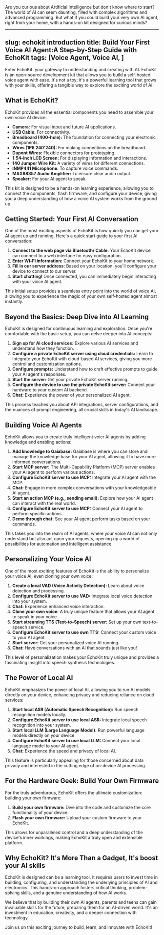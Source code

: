 



Are you curious about Artificial Intelligence but don't know where to start? The world of AI can seem daunting, filled with complex algorithms and advanced programming. But what if you could build your very own AI agent, right from your home, with a hands-on kit designed for curious minds?

---
slug: echokit introduction
title: Build Your First Voice AI Agent:A Step-by-Step Guide with EchoKit
tags: [Voice Agent, Voice AI, ]
---

Enter EchoKit: your gateway to understanding and creating with AI. EchoKit is an open-source development kit that allows you to build a self-hosted voice agent with ease. It's not a toy; it's a powerful learning tool that grows with your skills, offering a tangible way to explore the exciting world of AI.


## What is EchoKit?

EchoKit provides all the essential components you need to assemble your own voice AI device:


*   **Camera:** For visual input and future AI applications.
*   **USB Cable:** For connectivity.
*   **Breadboard (400-hole):** The foundation for connecting your electronic components.
*   **Wires (1P8 240'240):** For making connections on the breadboard.
*   **Dupont Wires:** Flexible connectors for prototyping.
*   **1.54-inch LCD Screen:** For displaying information and interactions.
*   **140 Jumper Wire Kit:** A variety of wires for different connections.
*   **INMP441 Microphone:** To capture voice commands.
*   **MAX98357 Audio Amplifier:** To ensure clear audio output.
*   **Speaker:** For your AI agent to speak.

This kit is designed to be a hands-on learning experience, allowing you to connect the components, flash firmware, and configure your device, giving you a deep understanding of how a voice AI system works from the ground up.


## Getting Started: Your First AI Conversation

One of the most exciting aspects of EchoKit is how quickly you can get your AI agent up and running. Here's a quick start guide to your first AI conversation:


1.  **Connect to the web page via Bluetooth/ Cable:** Your EchoKit device can connect to a web interface for easy configuration.
2.  **Enter Wi-Fi information:** Connect your EchoKit to your home network.
3.  **Fill in our server address:** Based on your location, you'll configure your device to connect to our server.
4.  **Start chatting!** Once connected, you can immediately begin interacting with your voice AI agent.

This initial setup provides a seamless entry point into the world of voice AI, allowing you to experience the magic of your own self-hosted agent almost instantly.


## Beyond the Basics: Deep Dive into AI Learning

EchoKit is designed for continuous learning and exploration. Once you're comfortable with the basic setup, you can delve deeper into AI concepts:


1.  **Sign up for AI cloud services:** Explore various AI services and understand how they function.
2.  **Configure a private EchoKit server using cloud credentials:** Learn to integrate your EchoKit with cloud-based AI services, giving you more control and customization options.
3.  **Configure prompts:** Understand how to craft effective prompts to guide your AI agent's responses.
4.  **Start the server:** Get your private EchoKit server running.
5.  **Configure the device to use the private EchoKit server:** Connect your hardware to your custom AI backend.
6.  **Chat:** Experience the power of your personalized AI agent.

This process teaches you about API integrations, server configurations, and the nuances of prompt engineering, all crucial skills in today's AI landscape.


## Building Voice AI Agents

EchoKit allows you to create truly intelligent voicr AI agents by adding knowledge and enabling actions:


1.  **Add knowledge to Gaiabase:** Gaiabase is where you can store and manage the knowledge base for your AI agent, allowing it to have more informed conversations.
2.  **Start MCP server:** The Multi-Capability Platform (MCP) server enables your AI agent to perform various actions.
3.  **Configure EchoKit server to use MCP:** Integrate your AI agent with the MCP.
4.  **Chat:** Engage in more complex conversations with your knowledgeable AI agent.
5.  **Start an action MCP (e.g., sending email):** Explore how your AI agent can interact with the real world.
6.  **Configure EchoKit server to use MCP:** Connect your AI agent to perform specific actions.
7.  **Demo through chat:** See your AI agent perform tasks based on your commands.

This takes you into the realm of AI agents, where your voice AI can not only understand but also act upon your requests, opening up a world of possibilities for automation and intelligent assistance.


## Personalizing Your Voice AI

One of the most exciting features of EchoKit is the ability to personalize your voice AI, even cloning your own voice:


1.  **Create a local VAD (Voice Activity Detection):** Learn about voice detection and processing.
2.  **Configure EchoKit server to use VAD:** Integrate local voice detection into your system.
3.  **Chat:** Experience enhanced voice interaction.
4.  **Clone your own voice:** A truly unique feature that allows your AI agent to speak in your voice.
5.  **Start streaming TTS (Text-to-Speech) server:** Set up your own text-to-speech service.
6.  **Configure EchoKit server to use own TTS:** Connect your custom voice to your AI agent.
7.  **Start server:** Get your personalized voice AI running.
8.  **Chat:** Have conversations with an AI that sounds just like you!

This level of personalization makes your EchoKit truly unique and provides a fascinating insight into speech synthesis technologies.


## The Power of Local AI

EchoKit emphasizes the power of local AI, allowing you to run AI models directly on your device, enhancing privacy and reducing reliance on cloud services:


1.  **Start local ASR (Automatic Speech Recognition):** Run speech recognition models locally.
2.  **Configure EchoKit server to use local ASR:** Integrate local speech recognition into your system.
3.  **Start local LLM (Large Language Model):** Run powerful language models directly on your device.
4.  **Configure EchoKit server to use local LLM:** Connect your local language model to your AI agent.
5.  **Chat:** Experience the speed and privacy of local AI.

This feature is particularly appealing for those concerned about data privacy and interested in the cutting edge of on-device AI processing.


## For the Hardware Geek: Build Your Own Firmware

For the truly adventurous, EchoKit offers the ultimate customization: building your own firmware:


1.  **Build your own firmware:** Dive into the code and customize the core functionality of your device.
2.  **Flash your own firmware:** Upload your custom firmware to your EchoKit.

This allows for unparalleled control and a deep understanding of the device's inner workings, making EchoKit a truly open and extensible platform.


## Why EchoKit? It's More Than a Gadget, It's boost your AI skills   

EchoKit is designed can be a learning tool. It requires users to invest time in building, configuring, and understanding the underlying principles of AI and electronics. This hands-on approach fosters critical thinking, problem-solving skills, and a genuine understanding of how AI works.

We believe that by building their own AI agents, parents and teens can gain invaluable skills for the future, preparing them for an AI-driven world. It's an investment in education, creativity, and a deeper connection with technology.

Join us on this exciting journey to build, learn, and innovate with EchoKit!

